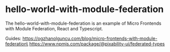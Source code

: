 # hello-world-with-module-federation
The hello-world-with-module-federation is an example of Micro Frontends with Module Federation, React and Typescript.

Guides: 
https://ogzhanolguncu.com/blog/micro-frontends-with-module-federation\
https://www.npmjs.com/package/@pixability-ui/federated-types

